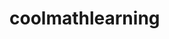 # coolmathlearning
<!--
 ▄▀▀▄▀▀▀▄  ▄▀▀▄▀▀▀▄  ▄▀▀▀▀▄         ▄█  ▄▀▀█▄▄▄▄  ▄▀▄▄▄▄   ▄▀▀▀█▀▀▄ 
█   █   █ █   █   █ █      █  ▄▀▀▀█▀ ▐ ▐  ▄▀   ▐ █ █    ▌ █    █  ▐ 
▐  █▀▀▀▀  ▐  █▀▀█▀  █      █ █    █      █▄▄▄▄▄  ▐ █      ▐   █     
   █       ▄▀    █  ▀▄    ▄▀ ▐    █      █    ▌    █         █      
 ▄▀       █     █     ▀▀▀▀     ▄   ▀▄   ▄▀▄▄▄▄    ▄▀▄▄▄▄▀  ▄▀       
█         ▐     ▐               ▀▀▀▀    █    ▐   █     ▐  █         
▐                                       ▐        ▐        ▐         
 ▄▀▀▄ ▄▄   ▄▀▀▄ ▄▀▀▄  ▄▀▀█▄▄                                        
█  █   ▄▀ █   █    █ ▐ ▄▀   █                                       
▐  █▄▄▄█  ▐  █    █    █▄▄▄▀                                        
   █   █    █    █     █   █                                        
  ▄▀  ▄▀     ▀▄▄▄▄▀   ▄▀▄▄▄▀                                        
 █   █               █    ▐                                         
 ▐   ▐               ▐                                              
-->
<!DOCTYPE html>
<html lang="en">
    <head>
        <!--Display-->
        <title>CoolMathLearning| Home</title>
        <link rel="icon" href="https://i.ibb.co/KW8NVz7/default.png">
        <link rel="canonical" href="mrcokimendoza.com/">
        <!--Social Media-->
        <meta property="og:title" content="Project Hub">
        <meta property="og:description" content="Welcome to Project Hub, your ultimate destination for unblocked games! Dive into our vast collection of 60+ accessible titles, offering endless fun and excitement. Explore a diverse range of genres and experience gaming like never before on our visually stunning and user-friendly platform.">
        <meta property="og:image" content="https://i.ibb.co/KW8NVz7/default.png">
        <meta property="og:url" content="https://unbl0ck.github.io/">
        <meta property="og:type" content="website">
        <meta name="twitter:card" content="summary">
        <meta name="twitter:title" content="Project Hub">
        <meta name="twitter:description" content="Welcome to Project Hub, your ultimate destination for unblocked games! Dive into our vast collection of 60+ accessible titles, offering endless fun and excitement. Explore a diverse range of genres and experience gaming like never before on our visually stunning and user-friendly platform.">
        <meta name="twitter:image" content="https://i.ibb.co/KW8NVz7/default.png">
        <link rel="apple-touch-icon" href="https://unbl0ck.github.io/">
        <!--Stylesheets-->
        <link rel="stylesheet" href="stylesheet.css">
        <link rel="stylesheet" href="page_styles/index.css"> <!--Page-Specific-->
        <link rel="stylesheet" href="https://www.w3schools.com/w3css/4/w3.css">
        <link rel="stylesheet" href="https://fonts.googleapis.com/css?family=Montserrat&display=swap">
        <link rel="stylesheet" href="hover.css"> <!--Hover.CSS Library-->
        <link rel="stylesheet" href="https://unpkg.com/aos@next/dist/aos.css"> <!--AOS Library-->
        <link rel="stylesheet" href="https://fonts.googleapis.com/icon?family=Material+Icons">
        <script src="https://kit.fontawesome.com/4139823eac.js" crossorigin="anonymous"></script>
        <!--Meta-->
        <meta charset="UTF-8">
        <meta name="language" content="en">
        <meta name="robots" content="index, follow">
        <meta name="viewport" content="width=device-width, initial-scale=1.0">
        <meta name="description" content="Welcome to Project Hub, your ultimate destination for unblocked games! Dive into our vast collection of 60+ accessible titles, offering endless fun and excitement. Explore a diverse range of genres and experience gaming like never before on our visually stunning and user-friendly platform.">
        <meta name="keywords" content="unblocked, games, google sites, unblocked games mom, ublocked, project-hub, project, hub, project hub, unbl0ck, github, unbl0ck.github.io, unblock.github.io, unblock, g@mes, unblocked games school">
        <!--Google Analytics & Adsense-->
        <script async src="https://www.googletagmanager.com/gtag/js?id=G-M9KJ1XPKLF"></script>
        <script>
            window.dataLayer = window.dataLayer || [];
            function gtag(){dataLayer.push(arguments);}
            gtag('js', new Date());

            gtag('config', 'G-M9KJ1XPKLF');
        </script>
        <script async src="https://pagead2.googlesyndication.com/pagead/js/adsbygoogle.js?client=ca-pub-5694462314366035" crossorigin="anonymous"></script>
        <!--Scripts-->
		    <script src="startupScript.js"></script>
    </head>
    <body>
          <!--Navbar Start-->
          <div class="nav" style="display: flex;">
            <button class="hvr-underline-from-center active"
                data-aos="fade-down"
                data-aos-delay="50"
                data-aos-duration="1100"
                data-aos-easing="ease-in-out"
                data-aos-once="true"
                onclick="window.location.href='index.html'"
                style="cursor:pointer"><a>Home</a></button>
            <button class="hvr-underline-from-center"
                data-aos="fade-down"
                data-aos-delay="50"
                data-aos-duration="1000"
                data-aos-easing="ease-in-out"
                data-aos-once="true"
                onclick="window.location.href='games.html'"
                style="cursor:pointer"><a>Games</a></button>
            <button class="hvr-underline-from-center"
                data-aos="fade-down"
                data-aos-delay="50"
                data-aos-duration="900"
                data-aos-easing="ease-in-out"
                data-aos-once="true"
                onclick="window.location.href='apps.html'"
                style="cursor:pointer"><a>Apps</a></button>
            <button class="hvr-underline-from-center"
                data-aos="fade-down"
                data-aos-delay="50"
                data-aos-duration="800"
                data-aos-easing="ease-in-out"
                data-aos-once="true"
                onclick="window.location.href='contact.html'"
                style="cursor:pointer"><a>Contact</a></button>
            <div id="mobile-removables">
                <button class="hvr-underline-from-center"
                    data-aos="fade-down"
                    data-aos-delay="50"
                    data-aos-duration="700"
                    data-aos-easing="ease-in-out"
                    data-aos-once="true"
                    onclick="window.location.href='settings.html'"
                    style="cursor:pointer"><a>Settings</a></button>
                <button class="hvr-underline-from-center"
                    data-aos="fade-down"
                    data-aos-delay="50"
                    data-aos-duration="600"
                    data-aos-easing="ease-in-out"
                    data-aos-once="true"
                    onclick="window.location.href='https://github.com/unbl0ck/unbl0ck.github.io'"
                    style="cursor:pointer"><a>GitHub</a></button>
            </div>
        </div>
        <!--Navbar End-->

        <!--Header Image-->
        <img src="img/header.png" alt="Image couldn't load." class="index-img-header">

        <!--Content Start-->
        <!--Notice Box-->
        <div class="wide-box" style="box-shadow: 0 4px 8px 0 rgba(0, 0, 0, 0.2), 0 6px 20px 0 rgba(0, 0, 0, 0.19);">
            <h2 style="font-weight:bold;"><i class="fa-solid fa-triangle-exclamation"></i> Important Notice <i class="fa-solid fa-triangle-exclamation"></i></h2>
            <p>We will soon be displaying user reviews on the front page!</p>
            <p>If you'd like to appear on the front page, send us an email at: project.hub.games@gmail.com</p>
            <div class="wide-box-seperator"></div>
            <p>As always, if you have a friend who is in dire need of entertainment, share our site!
                <span class="copy-button" onclick="copyToClipboard('https://unbl0ck.github.io')">
                    <i class="fa-regular fa-copy" style="cursor:pointer"></i>
                    <span class="copy-prompt">Copied!</span>
                </span>
            </p>
        </div>

        <!--Ad Segment Start-->
        <br><center><script>
          var afg={};afg.u=6328;afg.s=4;
          document.write("<sc"+"ript src='//js.adforgames.com/cd.js'></sc"+"ript>");
        </script></center><br>
        <!--Ad Segment End-->

        <!--Popular Games Showcase-->
        <center><p class="popular-games-title">Popular Games</p></center>
        <div class="popular-games">
          <div onclick="window.location.href = 'cookie/index.html'">
            <img src="games/img/cookclck.png">
            <p>Cookie Clicker</p>
          </div>
          <div onclick="window.location.href = 'games/slope/index.html'">
            <img src="games/img/slope.png">
            <p>Slope</p>
          </div>
          <div onclick="window.location.href = 'games/1v1lol/index.html'">
            <img src="games/img/1v1lol.png">
            <p>1v1.lol</p>
          </div>
        </div>
        
        <!--Ad Segment Start-->
        <br><center><script>
          var afg={};afg.u=6328;afg.s=4;
          document.write("<sc"+"ript src='//js.adforgames.com/cd.js'></sc"+"ript>");
        </script></center><br>
        <!--Ad Segment End-->

        <!--Frequently Asked Questions-->
        <center class="faq">
          <p class="popular-games-title">FAQ:</p>
          <div class="faq-box">
            <p class="faq-title"><i class="fa-regular fa-circle-question"></i>   Question:</p>
            <p class="faq-qna">Why are there ads, and is there any way of turning them off?</p>
            <p class="faq-title"><i class="fa-regular fa-circle-check"></i>   Answer:</p>
            <p class="faq-qna">Ads are there to simply support the maintaining of this site, and personally supports me, a very broke high school student. As for turning them off, we kindly ask you to not enable ad-blockers of sorts, as ads are not intrusive nor do they affect the site's function.</p>
          </div>
          <div class="faq-box">
            <p class="faq-title"><i class="fa-regular fa-circle-question"></i>   Question:</p>
            <p class="faq-qna">Where is _____ game?</p>
            <p class="faq-title"><i class="fa-regular fa-circle-check"></i>   Answer:</p>
            <p class="faq-qna">Sadly, we aren't able to find and host every game out there. However, if you see a game missing, use our <a href="contact.html">contact form</a> to reach us about what game you are looking for. Sometimes, albeit rarely, there are few games which we cannot host due to Flash/external limitations.</p>
          </div>
          <div class="faq-box">
            <p class="faq-title"><i class="fa-regular fa-circle-question"></i>   Question:</p>
            <p class="faq-qna">Can you add _____ feature?</p>
            <p class="faq-title"><i class="fa-regular fa-circle-check"></i>   Answer:</p>
            <p class="faq-qna">This mostly follows the same principles as our previous answer. If you have a feature that you are wanting to be added, please use our <a href="contact.html">contact form</a> to reach us. Alternatively, you can also visit the <a href="https://github.com/unbl0ck/unbl0ck.github.io">project's GitHub page</a>, and submit an issue.</p>
          </div>
        </center>
        <!--Content End-->
        
        <!--Footer Start-->
        <footer class="footer">
          <div class="footer-about">
            <p>Welcome to Project Hub, your ultimate destination for tailored unblocked games! With over 60 games and counting, we are committed to providing you with a personalized gaming experience that suits your preferences and interests. Our site is constantly updated with new additions to ensure a fresh and exciting selection of games. We highly value user feedback and actively incorporate it to enhance your gaming journey. Get ready to embark on a thrilling adventure as you explore the world of Project Hub, where every game is tailored to you. Let the fun begin!</p>
          </div>
          <p>Christian Santangelo <i class="fa-regular fa-copyright"></i></p>
          <p>Disclaimer: This site should not be used during school/work, and I am not responsible for the users on this site.</p>
          <div class="footer-link">
              <a href="https://github.com/unbl0ck">GitHub Profile</a>
              <a href="privacy.html">Privacy Notice</a>
          </div>
        </footer>
        <!--Footer End-->
        
        <!--Copy URL (ty chatgpt lol)-->
        <script>
            function copyToClipboard(text) {
              const el = document.createElement('textarea');
              el.value = text;
              el.setAttribute('readonly', '');
              el.style.position = 'absolute';
              el.style.left = '-9999px';
              document.body.appendChild(el);

              const selected =
                  document.getSelection().rangeCount > 0
                  ? document.getSelection().getRangeAt(0)
                  : false;
          
              el.select();
              document.execCommand('copy');
              document.body.removeChild(el);

              if (selected) {
                  document.getSelection().removeAllRanges();
                  document.getSelection().addRange(selected);
              }
          
              showCopiedPrompt();
            }
        
            function showCopiedPrompt() {
              const copiedPrompt = document.createElement('div');
              copiedPrompt.innerText = 'Copied!';
              copiedPrompt.className = 'copy-prompt';
          
              document.querySelector('.copy-button').classList.add('clicked');
              document.querySelector('.copy-button').appendChild(copiedPrompt);
          
              setTimeout(() => {
                  copiedPrompt.style.opacity = 0;
                  setTimeout(() => {
                  copiedPrompt.parentNode.removeChild(copiedPrompt);
                  document.querySelector('.copy-button').classList.remove('clicked');
                  }, 600);
              }, 2000);
            }
        </script>
        
        <!--First-Time Popup (ty chatgpt lol)-->
        <div class="first-time-popup" style="position: absolute; top: 0; left: 0; right: 0; bottom: 0; background-color: rgba(0, 0, 0, 0.8); display: none;">
            <div class="alert" style="position: absolute; top: 50%; left: 50%; transform: translate(-50%, -50%); background-color: #ffffff; padding: 20px; box-shadow: 0 4px 8px 0 rgba(0, 0, 0, 0.2), 0 6px 20px 0 rgba(0, 0, 0, 0.19);">
                <h1 style="font-weight: bold;">Project-Hub</h1>
                <p>By agreeing to this screen and thereby using this website in its entirety, you agree to the following terms:</p>
                <p class="alert-tos">You are not within a school/learning environment where games are prohited. The owner and/or maintainer of this site is not liable for any emotional or physical damage done to the user. The owner and/or maintainer is not resposible and cannot be held accountable for any user's own actions, and the user is to be held accountable instead.</p>
                <center>
                    <button onclick="agree()">Agree</button>
                </center>
            </div>
        </div>
        <script>
            if (localStorage.getItem("!firstTimePopupSeen")) {
                document.getElementById("first-time-popup").style.display = "block";
            }

            function agree() {
                localStorage.setItem("firstTimePopupSeen", true);
                document.getElementById("first-time-popup").style.display = "none";
            }
        </script>

        <!--AOS Library-->
        <script src="https://unpkg.com/aos@next/dist/aos.js"></script>
        <script>
            AOS.init();
        </script>
    </body>
</html>
